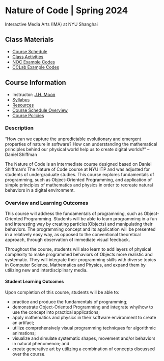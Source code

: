 # Nature of Code | Spring 2024
Interactive Media Arts (IMA) at NYU Shanghai

## Class Materials
* [Course Schedule](https://docs.google.com/document/d/1MDHpYCoOG09ujAOl9OF1QPv4Pva4LG7kiY_XPKwryTs/edit?usp=sharing)
* [Class Activities](https://docs.google.com/document/d/1gJToSCRMu63UHz8aldrMLfDnyeRGa7oOqcstTJZoNEw/edit?usp=sharing)
* [NOC Example Codes](https://docs.google.com/document/d/1XXrNkb-zUkC2w2fc-NTL_ITAX9V2IAJN77ujE5Sdg_o/edit?usp=sharing)
* [CCLab Example Codes](https://docs.google.com/document/d/1masmL6N1l2b4Ri0J3toLdc429WmJyn-DZs8urx_yP84/edit?usp=sharing)

## Course Information
* Instructor: [J.H. Moon](mailto:jh.moon@nyu.edu)
* [Syllabus](https://docs.google.com/document/d/1fNX57oIpGL1dCpywXw035ivzZdmToGSTvdMhtscEHoY/edit?usp=sharing)
* [Resources](https://docs.google.com/document/d/1fNX57oIpGL1dCpywXw035ivzZdmToGSTvdMhtscEHoY/edit#bookmark=id.7hn1xbffa92p)
* [Course Schedule Overview](https://docs.google.com/document/d/1fNX57oIpGL1dCpywXw035ivzZdmToGSTvdMhtscEHoY/edit#bookmark=id.y6mbbsoi6t21)
* [Course Policies](https://docs.google.com/document/d/1fNX57oIpGL1dCpywXw035ivzZdmToGSTvdMhtscEHoY/edit#bookmark=id.azhyd49tdw8p)

### Description
“How can we capture the unpredictable evolutionary and emergent properties of nature in software? How can understanding the mathematical principles behind our physical world help us to create digital worlds?” – Daniel Shiffman

The Nature of Code is an intermediate course designed based on Daniel Shiffman’s The Nature of Code course at NYU ITP and was adjusted for students of undergraduate studies. This course explores fundamentals of programming, such as Object-Oriented Programming, and application of simple principles of mathematics and physics in order to recreate natural behaviors in a digital environment.

 
### Overview and Learning Outcomes
This course will address the fundamentals of programming, such as Object-Oriented Programming. Students will be able to learn programming in a fun and interesting way by creating particles(Objects) and manipulating their behaviors. The programming concept and its application will be presented in a relatively easy way, as opposed to the conventional theoretical approach, through observation of immediate visual feedback.

Throughout the course, students will also learn to add layers of physical complexity to make programmed behaviors of Objects more realistic and systematic. They will integrate their programming skills with diverse topics in Computer Science, Mathematics and Physics, and expand them by utilizing new and interdisciplinary media.
 
#### Student Learning Outcomes
Upon completion of this course, students will be able to:
* practice and produce the fundamentals of programming;
* demonstrate Object-Oriented Programming and integrate why/how to use the concept into practical applications;
* apply mathematics and physics in their software environment to create an artifact;
* utilize comprehensively visual programming techniques for algorithmic animations;
* visualize and simulate systematic shapes, movement and/or behaviors in natural phenomenon; and
* create generative art by utilizing a combination of concepts discussed over the course.
